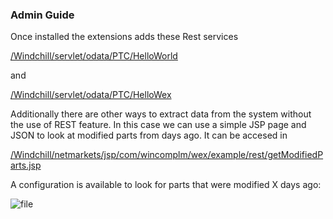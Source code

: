 ### Admin Guide

Once installed the extensions adds these Rest services

[/Windchill/servlet/odata/PTC/HelloWorld](/Windchill/servlet/odata/PTC/HelloWorld)

and 

[/Windchill/servlet/odata/PTC/HelloWex](/Windchill/servlet/odata/PTC/HelloWex)

Additionally there are other ways to extract data from the system without the use of REST feature.
In this case we can use a simple JSP page and JSON to look at modified parts from days ago. It can be accesed in

[/Windchill/netmarkets/jsp/com/wincomplm/wex/example/rest/getModifiedParts.jsp](/Windchill/netmarkets/jsp/com/wincomplm/wex/example/rest/getModifiedParts.jsp)

A configuration is available to look for parts that were modified X days ago:



![file]({{package-images}}/image_1.png)